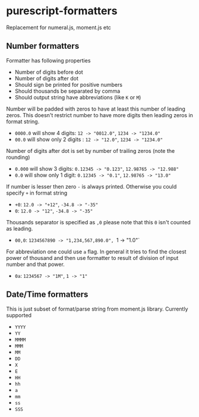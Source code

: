 # purescript-formatters
Replacement for numeral.js, moment.js etc

## Number formatters

Formatter has following properties
+ Number of digits before dot
+ Number of digits after dot
+ Should sign be printed for positive numbers
+ Should thousands be separated by comma
+ Should output string have abbreviations (like `K` or `M`)

Number will be padded with zeros to have at least this number of leading zeros.
This doesn't restrict number to have more digits then leading zeros in format string.
+ `0000.0` will show 4 digits: `12 -> "0012.0"`, `1234 -> "1234.0"`
+ `00.0` will show only 2 digits : `12 -> "12.0"`, `1234 -> "1234.0"`

Number of digits after dot is set by number of trailing zeros (note the rounding)
+ `0.000` will show 3 digits: `0.12345 -> "0.123"`, `12.98765 -> "12.988"`
+ `0.0` will show only 1 digit: `0.12345 -> "0.1"`, `12.98765 -> "13.0"`

If number is lesser then zero `-` is always printed. Otherwise you could specify `+` in format string
+ `+0`: `12.0 -> "+12"`, `-34.8 -> "-35"`
+ `0`: `12.0 -> "12"`, `-34.8 -> "-35"`

Thousands separator is specified as `,0` please note that this `0` isn't counted as leading.
+ `00,0`: `1234567890 -> "1,234,567,890.0", `1 -> "1.0"`

For abbreviation one could use `a` flag. In general it tries to find the closest power of thousand and
then use formatter to result of division of input number and that power.
+ `0a`: `1234567 -> "1M"`, `1 -> "1"`

## Date/Time formatters

This is just subset of format/parse string from moment.js library. Currently supported
+ `YYYY`
+ `YY`
+ `MMMM`
+ `MMM`
+ `MM`
+ `DD`
+ `X`
+ `E`
+ `HH`
+ `hh`
+ `a`
+ `mm`
+ `ss`
+ `SSS`
